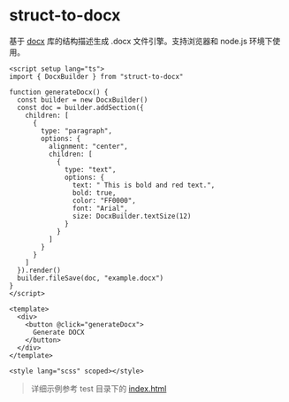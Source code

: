 # struct-to-docx

基于 [docx](https://github.com/dolanmiu/docx) 库的结构描述生成 .docx 文件引擎。支持浏览器和 node.js 环境下使用。

```vue
<script setup lang="ts">
import { DocxBuilder } from "struct-to-docx"

function generateDocx() {
  const builder = new DocxBuilder()
  const doc = builder.addSection({
    children: [
      {
        type: "paragraph",
        options: {
          alignment: "center",
          children: [
            {
              type: "text",
              options: {
                text: " This is bold and red text.",
                bold: true,
                color: "FF0000",
                font: "Arial",
                size: DocxBuilder.textSize(12)
              }
            }
          ]
        }
      }
    ]
  }).render()
  builder.fileSave(doc, "example.docx")
}
</script>

<template>
  <div>
    <button @click="generateDocx">
      Generate DOCX
    </button>
  </div>
</template>

<style lang="scss" scoped></style>
```

> 详细示例参考 test 目录下的 [index.html](https://github.com/cshaptx4869/struct-to-docx/blob/main/test/index.html)
